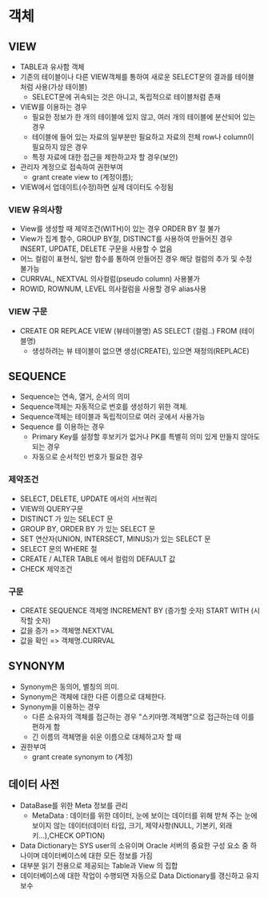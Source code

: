 # 객체

## VIEW
- TABLE과 유사함 객체
- 기존의 테이블이나 다른 VIEW객체를 통하여 새로운 SELECT문의 결과를 테이블 처럼 사용(가상 테이블)
    - SELECT문에 귀속되는 것은 아니고, 독립적으로 테이블처럼 존재
- VIEW를 이용하는 경우
    - 필요한 정보가 한 개의 테이블에 있지 않고, 여러 개의 테이블에 분산되어 있는 경우
    - 테이블에 들어 있는 자료의 일부분만 필요하고 자료의 전체 row나  column이  필요하지 않은 경우
    - 특정 자료에 대한 접근을 제한하고자 할 경우(보안)  
- 관리자 계정으로 접속하여 권한부여
    - grant create view to (계정이름); 
- VIEW에서 업데이트(수정)하면 실제 데이터도 수정됨


### VIEW 유의사항
- View를 생성할 때 제약조건(WITH)이 있는 경우  ORDER BY 절 불가
- View가 집계 함수, GROUP BY절, DISTINCT를 사용하여 만들어진 경우 INSERT, UPDATE, DELETE 구문을 사용할 수 없음
- 어느 컬럼이 표현식, 일반 함수를 통하여 만들어진 경우 해당 컬럼의 추가 및 수정 불가능
- CURRVAL, NEXTVAL 의사컬럼(pseudo column) 사용불가 
- ROWID, ROWNUM, LEVEL 의사컬럼을 사용할 경우 alias사용

### VIEW 구문
- CREATE OR REPLACE VIEW (뷰테이블명) AS SELECT (컬럼..) FROM (테이블명)
    - 생성하려는 뷰 테이블이 없으면 생성(CREATE), 있으면 재정의(REPLACE)


## SEQUENCE
- Sequence는 연속, 열거, 순서의 의미
- Sequence객체는 자동적으로 번호를 생성하기 위한 객체.
- Sequence객체는 테이블과 독립적이므로 여러 곳에서 사용가능
- Sequence 를 이용하는 경우 
    - Primary Key를 설정할 후보키가 없거나 PK를 특별히 의미 있게 만들지 않아도 되는 경우
    - 자동으로 순서적인 번호가 필요한 경우

### 제약조건
- SELECT, DELETE, UPDATE 에서의 서브쿼리
- VIEW의  QUERY구문
- DISTINCT 가 있는 SELECT 문
- GROUP BY, ORDER BY 가 있는 SELECT 문
- SET 연산자(UNION, INTERSECT, MINUS)가 있는 SELECT 문 
- SELECT 문의 WHERE 절 
- CREATE / ALTER TABLE 에서 컬럼의 DEFAULT 값
- CHECK 제약조건

### 구문
- CREATE SEQUENCE 객체명 INCREMENT BY (증가할 숫자) START WITH (시작할 숫자)
- 값을 증가 => 객체명.NEXTVAL
- 값을 확인 => 객체명.CURRVAL

## SYNONYM
- Synonym은 동의어, 별칭의 의미.
- Synonym은 객체에 대한 다른 이름으로 대체한다.
- Synonym을 이용하는 경우 
    - 다른 소유자의 객체를 접근하는 경우 "스키마명.객체명"으로 접근하는데 이를 편하게 함
    - 긴 이름의 객체명을 쉬운 이름으로 대체하고자 할 때
- 권한부여
    - grant create synonym to (계정)


## 데이터 사전
- DataBase를 위한 Meta 정보를 관리
    - MetaData : 데이터를 위한 데이터, 눈에 보이는 데이터를 위해 받쳐 주는 눈에 보이지 않는 데이터(데이터 타입, 크기, 제약사항(NULL, 기본키, 외래키...),CHECK OPTION)
- Data Dictionary는 SYS user의 소유이며 Oracle 서버의 중요한 구성 요소 중 하나이며 데이터베이스에 대한 모든 정보를 가짐
- 대부분 읽기 전용으로 제공되는 Table과 View 의 집합
- 데이터베이스에 대한 작업이 수행되면 자동으로 Data Dictionary를 갱신하고 유지 보수

